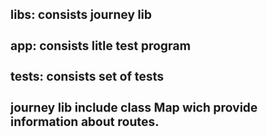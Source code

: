 libs: consists journey lib
----------------
app: consists litle test program
----------------------------------
tests: consists set of tests
----------------------------
journey lib include class Map wich provide information about routes.
--------------------------